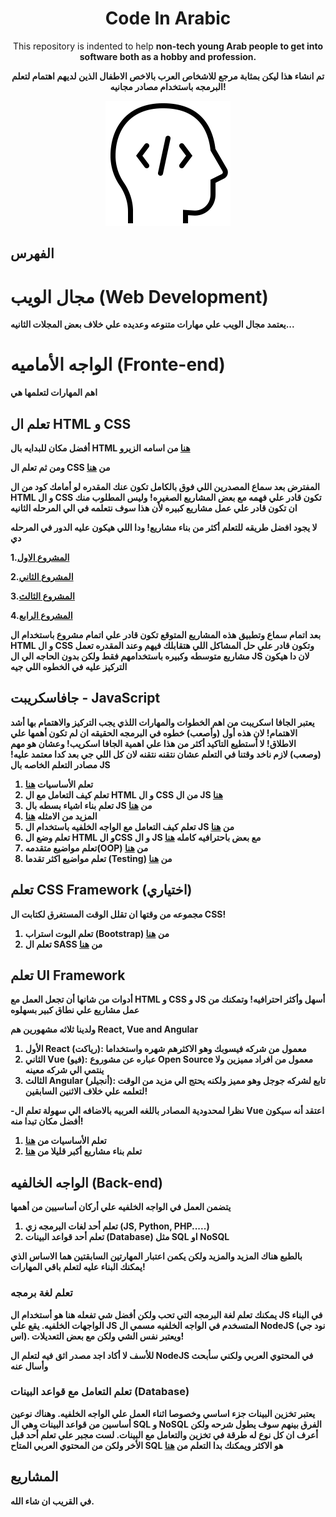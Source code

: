 <h1 align='center'>
Code In Arabic
</h1>

<p align='center'>
 This repository is indented to help <strong>non-tech young Arab<strong/> people to get into software both as a hobby and profession.
</p>
  
 
<p align='center'>
  تم انشاء هذا ليكن بمثابة مرجع للاشخاص العرب بالاخص الاطفال الذين لديهم اهتمام لتعلم البرمجه باستخدام مصادر مجانيه!
</p>

<p align="center">
 <img  src="./logo.gif" title="Code In Arabic" alt="Code In Arabic" />
</p>

## الفهرس

# مجال الويب (Web Development)

يعتمد مجال الويب علي مهارات متنوعه وعديده علي خلاف بعض المجلات الثانيه...

# الواجه الأماميه (Fronte-end)

اهم المهارات لتعلمها هي

## تعلم ال HTML و CSS

أفضل مكان للبدايه بال HTML [هنا](https://www.youtube.com/playlist?list=PLDoPjvoNmBAw_t_XWUFbBX-c9MafPk9ji) من اسامه الزيرو

ومن ثم تعلم ال CSS من [هنا](https://www.youtube.com/playlist?list=PLDoPjvoNmBAzjsz06gkzlSrlev53MGIKe)

المفترض بعد سماع المصدرين اللي فوق بالكامل تكون عنك المقدره لو أمامك كود من ال HTML و ال CSS تكون قادر علي فهمه مع بعض المشاريع الصغيره! وليس المطلوب منك ان تكون قادر علي عمل مشاريع كبيره لأن هذا سوف نتعلمه في الي المرحله الثانيه

لا يجود افضل طريقه للتعلم أكثر من بناء مشاريع! ودا اللي هيكون عليه الدور في المرحله دي

1.[المشروع الاول](https://www.youtube.com/watch?v=MBq8ZFEIIaQ&list=PLDoPjvoNmBAzHSjcR-HnW9tnxyuye8KbF)

2.[المشروع الثاني](https://www.youtube.com/watch?v=7_USXxmn7DM&list=PLDoPjvoNmBAy1l-2A21ng3gxEyocruT0t)

3.[المشروع الثالث](https://www.youtube.com/watch?v=lXVP3rDH9EU&list=PLDoPjvoNmBAxuCSp2_-9LurPqRVwketnc)

4.[المشروع الرابع](https://www.youtube.com/watch?v=4OGWPn-Q__I&list=PLDoPjvoNmBAyGaRGzPVZCkYx5L7Mo9Tbh)

بعد اتمام سماع وتطبيق هذه المشاريع المتوقع تكون قادر علي اتمام مشروع باستخدام ال HTML و ال CSS وتكون قادر علي حل المشاكل اللي هتقابلك فيهم وعند المقدره تعمل مشاريع متوسطه وكبيره باستخدامهم فقط ولكن بدون الحاجه الي ال JS لان دا هيكون التركيز عليه في الخطوه اللي جيه

## جافاسكريبت - JavaScript

يعتبر الجافا اسكريبت من اهم الخطوات والمهارات اللذي يجب التركيز والاهتمام بها أشد الاهتمام!
لان هذه أول (وأصعب) خطوه في البرمجه الحقيقه ان لم تكون أهمها علي الاطلاق!
لا أستطيع التاكيد أكثر من هذا علي اهمية الجافا اسكريب! وعشان هو مهم (وصعب) لازم ناخد وقتنا في التعلم عشان نتقنه نتقنه لان كل اللي جي بعد كدا معتمد عليه!
**مصادر التعلم الخاصه بال JS**

1. تعلم الأساسيات [هنا](https://www.youtube.com/watch?v=GM6dQBmc-Xg&list=PLDoPjvoNmBAx3kiplQR_oeDqLDBUDYwVv)
2. تعلم كيف التعامل مع ال HTML و ال CSS من ال JS [هنا](https://www.youtube.com/watch?v=LlQC9sU0coM&list=PLDoPjvoNmBAxx97QDMOCpzxbu1ZHJ4i7i)
3. تعلم بناء اشياء بسطه بال JS من [هنا](https://www.youtube.com/watch?v=AeXkyj4mXms&list=PLDoPjvoNmBAz7_BgzvNcOaE-m_SnE4jiT)
4. المزيد من الامثله [هنا](https://www.youtube.com/watch?v=Auo9jbFJf74&list=PLDoPjvoNmBAxhsMvDrXldKClH7FdE8WSf)
5. تعلم كيف التعامل مع الواجه الخلفيه باستخدام ال JS من [هنا](https://www.youtube.com/watch?v=CLpmD7hxiBs&list=PLDoPjvoNmBAwH_PyuEFjk3OvXflJJrDRQ)
6. تعلم وضع ال HTML و الCSS و ال JS مع بعض باحترافيه كامله [هنا](https://www.youtube.com/watch?v=vedT2jk3hi4&list=PLDoPjvoNmBAzvmpzF-6l3tAviiCPbwkB8)
7. تعلم مواضيع متقدمه(OOP) من [هنا](https://www.youtube.com/watch?v=6ivFyw0gs8o&list=PLDoPjvoNmBAzLyvrWPwMw6bbBlTwPxgLF)
8. تعلم مواضيع اكثر تقدما (Testing) من [هنا](https://www.youtube.com/watch?v=I5ba6jpRNh8&list=PLDoPjvoNmBAwSrfBPERTnCmWAbcMAwG9O)

## تعلم CSS Framework (اختياري)

مجموعه من وقتها ان تقلل الوقت المستغرق لكتابت ال CSS!

1.  تعلم البوت استراب (Bootstrap) من [هنا](https://www.youtube.com/watch?v=9mdGUKFu5OQ&list=PLDoPjvoNmBAyvm7f--dc6XqkpfDcen_vQ)
2.  تعلم ال SASS من [هنا](https://www.youtube.com/playlist?list=PLDoPjvoNmBAzlpyFHOaB3b-eubmF0TAV2)

## تعلم UI Framework

أدوات من شانها أن تجعل العمل مع HTML و CSS و JS أسهل وأكثر احترافيه!
وتمكنك من عمل مشاريع علي نطاق كبير بسهلوه

ولدينا ثلاثه مشهورين هم **React, Vue and Angular**

1.  الأول React (رياكت): معمول من شركه فيسوبك وهو الاكثرهم شهره واستخداما
2.  الثاني Vue (فيو): عباره عن مشوروع Open Source معمول من افراد مميزين ولا ينتمي الي شركه معينه
3.  الثالث Angular (أنجيلر): تابع لشركه جوجل وهو مميز ولكنه يحتج الي مزيد من الوقت لتعلمه علي خلاف الاثنين السابقين!

-نظرا لمحدودية المصادر باللغه العربيه بالاضافه الي سهولة تعلم ال Vue اعتقد أنه سيكون أفضل مكان تبدا منه!

1. تعلم الأساسيات من [هنا](https://www.youtube.com/playlist?list=PLDoPjvoNmBAxr5AqK3Yz4DWYKVSmIFziw)
2. تعلم بناء مشاريع أكبر قليلا من [هنا](https://www.youtube.com/playlist?list=PLDoPjvoNmBAzDuaT7kEURZQbw9dQHepK9)

## الواجه الخالفيه (Back-end)

يتضمن العمل في الواجه الخلفيه علي أركان أساسيين من أهمها

1. تعلم أحد لغات البرمجه زي (JS, Python, PHP.....)
2. تعلم أحد قواعد البينات (Database) مثل SQL او NoSQL

بالطبع هناك المزيد والمزيد ولكن يكمن اعتبار المهارتين السابقتين هما الاساس الذي يمكنك البناء عليه لتعلم باقي المهارات!

### تعلم لغة برمجه

يمكنك تعلم لغة البرمجه التي تحب ولكن أفضل شي تفعله هنا هو أستخدام ال JS في البناء الواجهات الخلفيه. يقع علي JS المتسخدم في الواجه الخلفيه مسمي ال NodeJS (نود جي اس). ويعتبر نفس الشي ولكن مع بعض التعديلات!

للأسف لا أكاد اجد مصدر اثق فيه لتعلم ال NodeJS في المحتوي العربي ولكني سأبحث وأسال عنه

### تعلم التعامل مع قواعد البينات (Database)

يعتبر تخزين البينات جزء اساسي وخصوصا اثناء العمل علي الواجه الخلفيه. وهناك نوعين أساسين من قواعد البينات وهي ال SQL و NoSQL
الفرق بينهم سوف يطول شرحه ولكن أعرف ان كل نوع له طرقة في تخزين والتعامل مع البينات.
لست مجبر علي تعلم أحد قبل الأخر ولكن من المحتوي العربي المتاح SQL هو الاكثر ويمكنك بدا التعلم من [هنا](https://www.youtube.com/watch?v=DftlOK7fCtc&list=PLDoPjvoNmBAz6DT8SzQ1CODJTH-NIA7R9)

## المشاريع

في القريب ان شاء الله.
